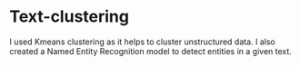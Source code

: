 # Text-clustering
I used Kmeans clustering as it helps to cluster unstructured data.
I also created a Named Entity Recognition model to detect entities in a given text.
